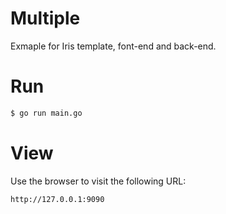 # Multiple

Exmaple for Iris template, font-end and back-end.

# Run

```sh
$ go run main.go
```

# View

Use the browser to visit the following URL:

```
http://127.0.0.1:9090
```
